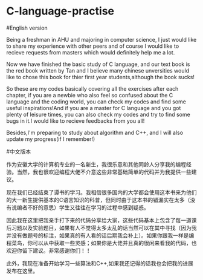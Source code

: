 # C-language-practise


#English version



Being a freshman in AHU and majoring in computer science, I just would like to share my experience with other peers and of course I would like to recieve requests from masters which would definitely help me a lot.



Now we have finished the basic study of C language, and our text book is the red book written by Tan and I believe many chinese unversities would like to chose this book for thier first year students,although the book sucks!



So these are my codes basically covering all the exercises after each chapter, if you are a newbie who also feel so confused about the C language and the coding world, you can check my codes and find some useful inspirations!And if you are a master for C language and you got plenty of leisure times, you can also check my codes and try to find some bugs in it.I would like to recieve feedbacks from you all!



Besides,I'm preparing to study about algorithm and C++, and I will also update my progress(if I remember!)



#中文版本



作为安徽大学的计算机专业的一名新生，我很乐意和其他同龄人分享我的编程经验。当然，我也很欢迎编程大佬不介意这些非常基础简单的代码并为我提供一些建议。



现在我们已经结束了谭书的学习。我相信很多国内的大学都会使用这本书来为他们的大一新生提供基本的C语言知识的科普，但同时由于这本书的错漏实在太多（没有说编者不好的意思）学生又往往在学习的过程中感到疑惑。



因此我在这里把我亲手打下来的代码分享给大家，这些代码基本上包含了每一道课后习题以及实验题目，如果有人不觉得太多太乱的话当然可以在其中寻找（因为我并没有做题号的标注，如果真的有人看的话后期我会补上）。如果你跟我一样是编程菜鸟，你可以从中获取一些灵感；如果你是大佬并且真的很闲来看我的代码，也欢迎你留下建议。非常感谢你们！！



此外，我现在准备开始学习一些算法和C++,如果我还记得的话我也会把我的进展发布在这里。
